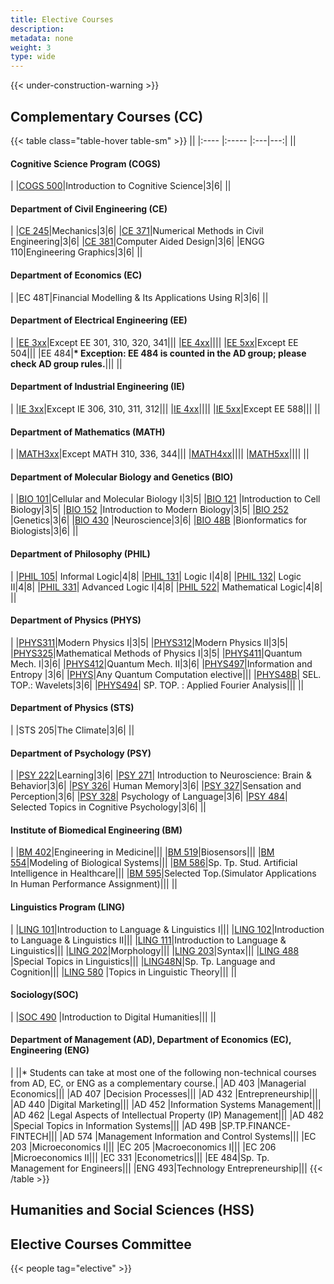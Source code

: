 ```yaml
---
title: Elective Courses
description:
metadata: none
weight: 3
type: wide
---
```



{{< under-construction-warning >}}

## Complementary Courses (CC)

<!-- prettier-ignore-start -->
{{< table class="table-hover table-sm" >}}
||
|:---- |:----- |:---|---:|
|| <h4>Cognitive Science Program (COGS)</h4>|
|[COGS 500](https://cogsci.bogazici.edu.tr/courses)|Introduction to Cognitive Science|3|6|
|| <h4>Department of Civil Engineering (CE)</h4>|
|[CE 245](http://www.ce.bogazici.edu.tr/?q=course-list-undergraduate)|Mechanics|3|6|
|[CE 371](http://www.ce.bogazici.edu.tr/?q=course-list-undergraduate)|Numerical Methods in Civil Engineering|3|6|
|[CE 381](http://www.ce.bogazici.edu.tr/?q=course-list-undergraduate)|Computer Aided Design|3|6|
|ENGG 110|Engineering Graphics|3|6|
||<h4>Department of Economics (EC)</h4>|
|EC 48T|Financial Modelling & Its Applications Using R|3|6|
|| <h4>Department of Electrical Engineering (EE)</h4>|
|[EE 3xx](https://ee.bogazici.edu.tr/ungraduate-courses)|Except EE 301, 310, 320, 341|||
|[EE 4xx](https://ee.bogazici.edu.tr/undegraduate-courses)||||
|[EE 5xx](https://ee.bogazici.edu.tr/graduate-courses)|Except EE 504|||
|EE 484|**\* Exception: EE 484 is counted in the AD group; please check AD group rules.**|||
|| <h4>Department of Industrial Engineering (IE)</h4>|
|[IE 3xx](https://ie.bogazici.edu.tr/undergraduate-courses)|Except IE 306, 310, 311, 312|||
|[IE 4xx](https://ie.bogazici.edu.tr/undergraduate-courses)||||
|[IE 5xx](https://ie.bogazici.edu.tr/graduate-courses)|Except EE 588|||
|| <h4>Department of Mathematics (MATH)</h4>|
|[MATH3xx](https://math.bogazici.edu.tr/en/undergraduate-courses#:~:text=Math%20323)|Except MATH 310, 336, 344|||
|[MATH4xx](https://math.bogazici.edu.tr/en/undergraduate-courses#:~:text=Math%20401)||||
|[MATH5xx](https://math.bogazici.edu.tr/en/graduate-courses)||||
|| <h4>Department of Molecular Biology and Genetics (BIO)</h4>|
|[BIO 101](https://mbg.bogazici.edu.tr/en/undergraduate-courses#:~:text=BIO%20101)|Cellular and Molecular Biology I|3|5|
|[BIO 121](https://mbg.bogazici.edu.tr/en/undergraduate-courses#:~:text=BIO%20121) |Introduction to Cell Biology|3|5|
|[BIO 152](https://mbg.bogazici.edu.tr/en/undergraduate-courses#:~:text=BIO%20152) |Introduction to Modern Biology|3|5|
|[BIO 252](https://mbg.bogazici.edu.tr/en/undergraduate-courses#:~:text=BIO%20252) |Genetics|3|6|
|[BIO 430](https://mbg.bogazici.edu.tr/en/undergraduate-courses#:~:text=BIO%20430) |Neuroscience|3|6|
|[BIO 48B](https://mbg.bogazici.edu.tr/en/undergraduate-courses) |Bionformatics for Biologists|3|6|
|| <h4>Department of Philosophy (PHIL)</h4>|
|[PHIL 105](https://phil.bogazici.edu.tr/en/undergraduate-courses#:~:text=PHIL%20105)| Informal Logic|4|8|
|[PHIL 131](https://phil.bogazici.edu.tr/en/undergraduate-courses#:~:text=PHIL%20131)| Logic I|4|8|
|[PHIL 132](https://phil.bogazici.edu.tr/en/undergraduate-courses#:~:text=PHIL%20132)| Logic II|4|8|
|[PHIL 331](https://phil.bogazici.edu.tr/en/undergraduate-courses)| Advanced Logic I|4|8|
|[PHIL 522](https://phil.bogazici.edu.tr/en/past-ma-course-catalogue#~:text=PHIL%20522)| Mathematical Logic|4|8|
|| <h4>Department of Physics (PHYS)</h4>|
|[PHYS311](https://phys.bogazici.edu.tr/en/all-physics-courses#:~:text=PHYS%20311)|Modern Physics I|3|5|
|[PHYS312](https://phys.bogazici.edu.tr/en/all-physics-courses#:~:text=PHYS%20312)|Modern Physics II|3|5|
|[PHYS325](https://phys.bogazici.edu.tr/en/all-physics-courses#:~:text=PHYS%20325)|Mathematical Methods of Physics I|3|5|
|[PHYS411](https://phys.bogazici.edu.tr/en/all-physics-courses#:~:text=PHYS%20411)|Quantum Mech. I|3|6|
|[PHYS412](https://phys.bogazici.edu.tr/en/all-physics-courses#:~:text=PHYS%20412)|Quantum Mech. II|3|6|
|[PHYS497](https://phys.bogazici.edu.tr/en/all-physics-courses)|Information and Entropy |3|6|
|[PHYS](https://phys.bogazici.edu.tr/en/all-physics-courses)|Any Quantum Computation elective|||
|[PHYS48B](https://phys.bogazici.edu.tr/en/all-physics-courses)| SEL. TOP.: Wavelets|3|6|
|[PHYS494](https://phys.bogazici.edu.tr/en/all-physics-courses)| SP. TOP. : Applied Fourier Analysis|||
|| <h4>Department of Physics (STS)</h4>|
|STS 205|The Climate|3|6|
|| <h4>Department of Psychology (PSY)</h4>|
|[PSY 222](https://bogazici.edu.tr/tr-TR/Content/Akademik/Lisans_Katalogu/FenEdebiyat_Fakultesi/Psikoloji_Bolumu#:~:text=PSY%20222%20Learning)|Learning|3|6|
|[PSY 271](https://bogazici.edu.tr/tr-TR/Content/Akademik/Lisans_Katalogu/FenEdebiyat_Fakultesi/Psikoloji_Bolumu#:~:text=PSY%20271)| Introduction to Neuroscience: Brain & Behavior|3|6|
|[PSY 326](https://bogazici.edu.tr/tr-TR/Content/Akademik/Lisans_Katalogu/FenEdebiyat_Fakultesi/Psikoloji_Bolumu#:~:text=PSY%20326)| Human Memory|3|6|
|[PSY 327](https://bogazici.edu.tr/tr-TR/Content/Akademik/Lisans_Katalogu/FenEdebiyat_Fakultesi/Psikoloji_Bolumu#:~:text=PSY%20327)|Sensation and Perception|3|6|
|[PSY 328](https://bogazici.edu.tr/tr-TR/Content/Akademik/Lisans_Katalogu/FenEdebiyat_Fakultesi/Psikoloji_Bolumu#:~:text=PSY%20328)| Psychology of Language|3|6|
|[PSY 484](https://bogazici.edu.tr/tr-TR/Content/Akademik/Lisans_Katalogu/FenEdebiyat_Fakultesi/Psikoloji_Bolumu#:~:text=PSY%20484)| Selected Topics in Cognitive Psychology|3|6|
|| <h4>Institute of Biomedical Engineering (BM)</h4>|
|[BM 402](https://bme.bogazici.edu.tr/en/course-descriptions)|Engineering in Medicine|||
|[BM 519](https://bme.bogazici.edu.tr/en/course-descriptions)|Biosensors|||
|[BM 554](https://bme.bogazici.edu.tr/en/course-descriptions)|Modeling of Biological Systems|||
|[BM 586](https://bme.bogazici.edu.tr/en/course-descriptions)|Sp. Tp. Stud. Artificial Intelligence in Healthcare|||
|[BM 595](https://bme.bogazici.edu.tr/en/course-descriptions)|Selected Top.(Simulator Applications In Human Performance Assignment)|||
|| <h4>Linguistics Program (LING)</h4>|
|[LING 101](https://linguistics.bogazici.edu.tr/undergraduate-courses#:~:text=LING%20101)|Introduction to Language & Linguistics I|||
|[LING 102](https://linguistics.bogazici.edu.tr/undergraduate-courses#:~:text=LING%20102)|Introduction to Language & Linguistics II|||
|[LING 111](https://linguistics.bogazici.edu.tr/undergraduate-courses#:~:text=LING%20111)|Introduction to Language & Linguistics|||
|[LING 202](https://linguistics.bogazici.edu.tr/undergraduate-courses#:~:text=LING%20202)|Morphology|||
|[LING 203](https://linguistics.bogazici.edu.tr/undergraduate-courses#:~:text=LING%20203)|Syntax|||
|[LING 488](https://linguistics.bogazici.edu.tr/undergraduate-courses#:~:text=LING%2048) |Special Topics in Linguistics|||
|[LING48N](https://linguistics.bogazici.edu.tr/undergraduate-courses#:~:text=LING%2048)|Sp. Tp. Language and Cognition|||
|[LING 580](https://linguistics.bogazici.edu.tr/ma-course-lists#:~:text=LING%2058) |Topics in Linguistic Theory|||
|| <h4>Sociology(SOC)</h4>|
|[SOC 490](https://sociology.bogazici.edu.tr/undergraduate-courses) |Introduction to Digital Humanities|||
|| <h4>Department of Management (AD), Department of Economics (EC), Engineering (ENG)</h4>|
||* Students can take at most one of the following non-technical courses from AD, EC, or ENG as a complementary course.|
|AD 403 |Managerial Economics|||
|AD 407 |Decision Processes|||
|AD 432 |Entrepreneurship|||
|AD 440 |Digital Marketing|||
|AD 452 |Information Systems Management|||
|AD 462 |Legal Aspects of Intellectual Property (IP) Management|||
|AD 482 |Special Topics in Information Systems|||
|AD 49B |SP.TP.FINANCE-FINTECH|||
|AD 574 |Management Information and Control Systems|||
|EC 203 |Microeconomics I|||
|EC 205 |Macroeconomics I|||
|EC 206 |Microeconomics II|||
|EC 331 |Econometrics|||
|EE 484|Sp. Tp. Management for Engineers|||
|ENG 493|Technology Entrepreneurship|||
{{< /table >}}
<!-- prettier-ignore-end -->

## Humanities and Social Sciences (HSS)

## Elective Courses Committee

{{< people tag="elective" >}}
